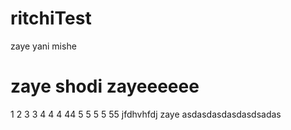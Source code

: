 # ritchiTest
zaye
yani mishe
# zaye shodi zayeeeeee
1
2
3
3
4
4
4
44
5
5
5
5
55
jfdhvhfdj
zaye
asdasdasdasdasdsadas
